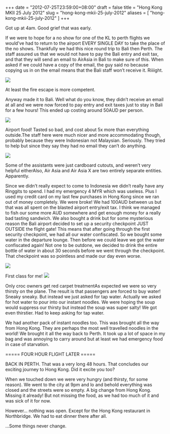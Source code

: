 +++
date = "2012-07-25T23:59:00+08:00"
draft = false
title = "Hong Kong MKII 25 July 2012"
slug = "hong-kong-mkii-25-july-2012"
aliases = [
	"hong-kong-mkii-25-july-2012"
]
+++

Got up at 4am. Good grief that was early.

If we were to hope for a no show for one of the KL to perth flights we would’ve had to return to the airport EVERY SINGLE DAY to take the place of the no shows. Thankfully we had this nice round trip to Bali then Perth. The staff assured us that we would not have to pay the Bali entry and exit tax, and that they will send an email to AirAsia in Bali to make sure of this. When asked if we could have a copy of the email, the guy said no because copying us in on the email means that the Bali staff won’t receive it. Riiiight.

![](/images/2012/07/hong-kong-mkii-24-07-2012-12-32-17-pm.jpg)

At least the fire escape is more competent.   
  
Anyway made it to Bali. Well what do you know, they didn’t receive an email at all and we were now forced to pay entry and exit taxes just to stay in Bali for a few hours! This ended up costing around 50AUD per person.


![](/images/2012/07/hong-kong-mkii-25-07-2012-3-14-05-pm.jpg)

Airport food! Tasted so bad, and cost about 5x more than everything outside.The staff here were much nicer and more accommodating though, probably because they were Indonesian not Malaysian. Seriously. They tried to help but since they say they had no email they can’t do anything.


![](/images/2012/07/hong-kong-mkii-25-07-2012-2-14-35-pm.jpg)

Some of the assistants were just cardboard cutouts, and weren’t very helpful eitherAlso, Air Asia and Air Asia X are two entirely separate entities. Apparently.

Since we didn’t really expect to come to Indonesia we didn’t really have any Ringgits to spend. I had my emergency 4 MYR which was useless. Plus I used my credit card on my last few purchases in Hong Kong since we ran out of money completely. We were broke! We had 100AUD between us but that was all spent on the blasted airport entry/exit tax. I think we managed to fish our some more AUD somewhere and get enough money for a really bad tasting sandwich. We also bought a drink but for some mysterious reason the Bali airport decided to set up a security checkpoint JUST OUTSIDE the flight gate! This means that after going through the first security checkpoint, we had all our water confiscated. So we bought some water in the departure lounge. Then before we could leave we got the water confiscated again! Not one to be outdone, we decided to drink the entire bottle of water in about 30 seconds before we went through the checkpoint. That checkpoint was so pointless and made our day even worse.


![](/images/2012/07/hong-kong-mkii-25-07-2012-2-15-01-pm.jpg)

First class for me!
![](/images/2012/07/hong-kong-mkii-25-07-2012-2-14-41-pm.jpg)

Only croc owners get red carpet treatmentAs expected we were so very thirsty on the plane. The result is that passengers are forced to buy water! Sneaky sneaky. But instead we just asked for tap water. Actually we asked for hot water to pour into our instant noodles. We were hoping the soup would suppress our thirsty but instead the soup was super salty! We got even thirstier. Had to keep asking for tap water.

We had another pack of instant noodles too. This was brought all the way from Hong Kong. They are perhaps the most well travelled noodles in the world! We brought it all the way back to Perth. It took up a lot of space in my bag and was annoying to carry around but at least we had emergency food in case of starvation.

===== FOUR HOUR FLIGHT LATER =====

BACK IN PERTH. That was a very long 48 hours. That concludes our exciting journey to Hong Kong. Did it excite you too?

When we touched down we were very hungry (and thirsty, for some reason). We went to the city at 9pm and lo and behold everything was closed and the streets were so empty. A big change from Hong Kong. Missing it already! But not missing the food, as we had too much of it and was sick of it for now.

However… nothing was open. Except for the Hong Kong restaurant in Northbridge. We had to eat dinner there after all.

…Some things never change.


